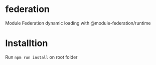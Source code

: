 # federation
Module Federation dynamic loading with @module-federation/runtime

# Installtion
Run `npm run install` on root folder


